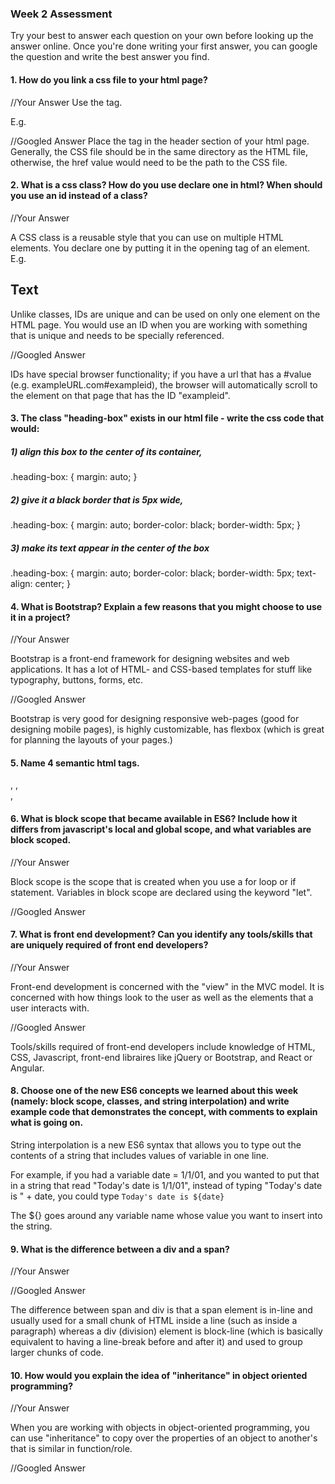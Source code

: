 ### Week 2 Assessment

Try your best to answer each question on your own before looking up the answer online. Once you're done writing your first answer, you can google the question and write the best answer you find.

#### 1. How do you link a css file to your html page?

 //Your Answer
 Use the <link> tag.

E.g. <link rel="stylesheet" type="text/css" href="example.css">

 //Googled Answer
 Place the <link> tag in the header section of your html page. Generally, the CSS file should be in the same directory as the HTML file, otherwise, the href value would need to be the path to the CSS file.

 #### 2. What is a css class? How do you use declare one in html? When should you use an id instead of a class?

 //Your Answer

A CSS class is a reusable style that you can use on multiple HTML elements. You declare one by putting it in the opening tag of an element.
E.g. <h2 class="example-class"> Text </h2>

Unlike classes, IDs are unique and can be used on only one element on the HTML page. You would use an ID when you are working with something that is unique and needs to be specially referenced.

 //Googled Answer

IDs have special browser functionality; if you have a url that has a #value (e.g. exampleURL.com#exampleid), the browser will automatically scroll to the element on that page that has the ID "exampleid".  

#### 3. The class "heading-box" exists in our html file - write the css code that would:

##### 1) align this box to the center of its container,

.heading-box: {
    margin: auto;
}

##### 2) give it a black border that is 5px wide,

.heading-box: {
    margin: auto;
    border-color: black;
    border-width: 5px;
}


##### 3) make its text appear in the center of the box

.heading-box: {
    margin: auto;
    border-color: black;
    border-width: 5px;
    text-align: center;
}

#### 4. What is Bootstrap? Explain a few reasons that you might choose to use it in a project?

 //Your Answer

Bootstrap is a front-end framework for designing websites and web applications. It has a lot of HTML- and CSS-based templates for stuff like typography, buttons, forms, etc.

 //Googled Answer

Bootstrap is very good for designing responsive web-pages (good for designing mobile pages), is highly customizable, has flexbox (which is great for planning the layouts of your pages.)

#### 5. Name 4 semantic html tags.

<form>, <table>, <article>, <main>

#### 6. What is block scope that became available in ES6? Include how it differs from javascript's local and global scope, and what variables are block scoped.

 //Your Answer

Block scope is the scope that is created when you use a for loop or if statement. Variables in block scope are declared using the keyword "let".

 //Googled Answer

 #### 7. What is front end development? Can you identify any tools/skills that are uniquely required of front end developers?

 //Your Answer

Front-end development is concerned with the "view" in the MVC model. It is concerned with how things look to the user as well as the elements that a user interacts with.

 //Googled Answer

Tools/skills required of front-end developers include knowledge of HTML, CSS, Javascript, front-end libraires like jQuery or Bootstrap, and React or Angular.

 #### 8. Choose one of the new ES6 concepts we learned about this week (namely: block scope, classes, and string interpolation) and write example code that demonstrates the concept, with comments to explain what is going on.

String interpolation is a new ES6 syntax that allows you to type out the contents of a string that includes values of variable in one line.

For example, if you had a variable date = 1/1/01, and you wanted to put that in a string that read "Today's date is 1/1/01", instead of typing "Today's date is " + date, you could type `Today's date is ${date}`

The ${} goes around any variable name whose value you want to insert into the string.

 #### 9. What is the difference between a div and a span?


 //Your Answer


 //Googled Answer

The difference between span and div is that a span element is in-line and usually used for a small chunk of HTML inside a line (such as inside a paragraph) whereas a div (division) element is block-line (which is basically equivalent to having a line-break before and after it) and used to group larger chunks of code.

#### 10. How would you explain the idea of "inheritance" in object oriented programming?


 //Your Answer

When you are working with objects in object-oriented programming, you can use "inheritance" to copy over the properties of an object to another's that is similar in function/role.

 //Googled Answer
